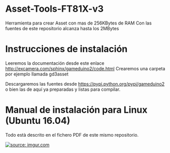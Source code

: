 # Asset-Tools-FT81X-v3

Herramienta para crear Asset con mas de 256KBytes de RAM
Con las fuentes de este repositorio alcanza hasta los 2MBytes

# Instrucciones de instalación

Leeremos la documentación desde este enlace http://excamera.com/sphinx/gameduino2/code.html
Crearemos una carpeta por ejemplo llamada gd3asset

Descargaremos las fuentes desde https://pypi.python.org/pypi/gameduino2 o bien las de aquí ya preparadas
y listas para compilar.


# Manual de instalación para Linux (Ubuntu 16.04)

Todo està descrito en el fichero PDF de este mismo repositorio.


<a href="http://imgur.com/TWsz0Dg"><img src="http://i.imgur.com/TWsz0Dg.png" title="source: imgur.com" /></a>


